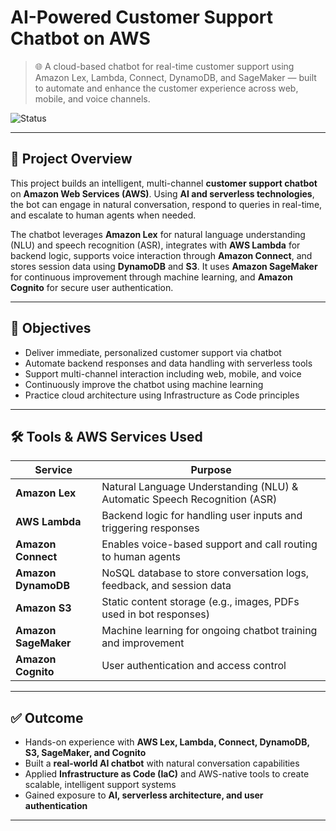 # AI-Powered Customer Support Chatbot on AWS

> 🌐 A cloud-based chatbot for real-time customer support using Amazon Lex, Lambda, Connect, DynamoDB, and SageMaker — built to automate and enhance the customer experience across web, mobile, and voice channels.

![Status](https://img.shields.io/badge/status-In%20Development-yellow)

---

## 🚀 Project Overview

This project builds an intelligent, multi-channel **customer support chatbot** on **Amazon Web Services (AWS)**. Using **AI and serverless technologies**, the bot can engage in natural conversation, respond to queries in real-time, and escalate to human agents when needed.

The chatbot leverages **Amazon Lex** for natural language understanding (NLU) and speech recognition (ASR), integrates with **AWS Lambda** for backend logic, supports voice interaction through **Amazon Connect**, and stores session data using **DynamoDB** and **S3**. It uses **Amazon SageMaker** for continuous improvement through machine learning, and **Amazon Cognito** for secure user authentication.

---

## 🎯 Objectives

- Deliver immediate, personalized customer support via chatbot
- Automate backend responses and data handling with serverless tools
- Support multi-channel interaction including web, mobile, and voice
- Continuously improve the chatbot using machine learning
- Practice cloud architecture using Infrastructure as Code principles

---

## 🛠️ Tools & AWS Services Used

| Service              | Purpose                                                                 |
|----------------------|-------------------------------------------------------------------------|
| **Amazon Lex**        | Natural Language Understanding (NLU) & Automatic Speech Recognition (ASR) |
| **AWS Lambda**        | Backend logic for handling user inputs and triggering responses         |
| **Amazon Connect**    | Enables voice-based support and call routing to human agents            |
| **Amazon DynamoDB**   | NoSQL database to store conversation logs, feedback, and session data   |
| **Amazon S3**         | Static content storage (e.g., images, PDFs used in bot responses)       |
| **Amazon SageMaker**  | Machine learning for ongoing chatbot training and improvement           |
| **Amazon Cognito**    | User authentication and access control                                  |

---

## ✅ Outcome

- Hands-on experience with **AWS Lex, Lambda, Connect, DynamoDB, S3, SageMaker, and Cognito**
- Built a **real-world AI chatbot** with natural conversation capabilities
- Applied **Infrastructure as Code (IaC)** and AWS-native tools to create scalable, intelligent support systems
- Gained exposure to **AI, serverless architecture, and user authentication**

---
